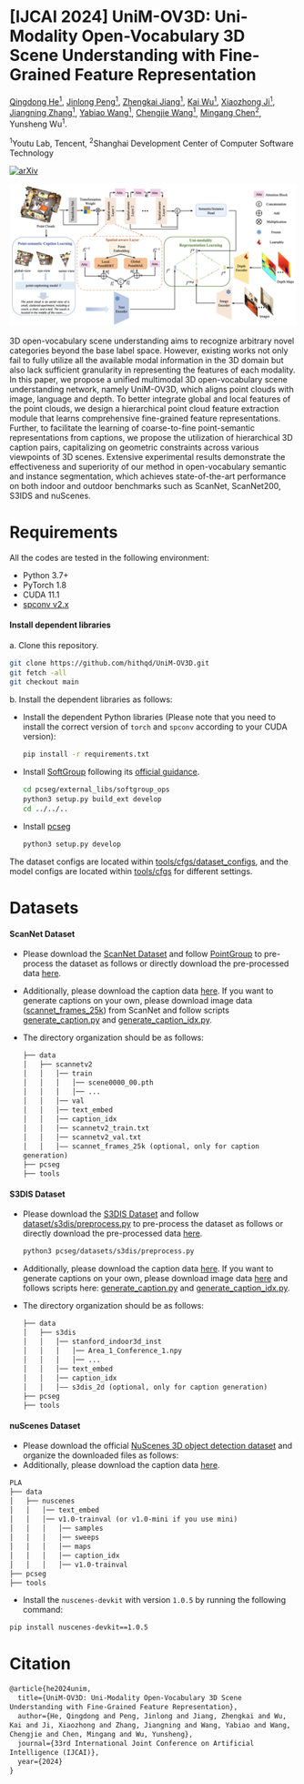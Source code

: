 # [IJCAI 2024] UniM-OV3D: Uni-Modality Open-Vocabulary 3D Scene Understanding with Fine-Grained Feature Representation

<!-- <br> -->
[Qingdong He<sup>1</sup>](https://scholar.google.com/citations?user=gUJWww0AAAAJ&hl=zh-CN), [Jinlong Peng<sup>1</sup>](https://scholar.google.com/citations?user=i5I-cIEAAAAJ&hl=zh-CN), [Zhengkai Jiang<sup>1</sup>](https://scholar.google.com/citations?user=ooBQi6EAAAAJ&hl=zh-CN), [Kai Wu<sup>1</sup>](https://scholar.google.com/citations?hl=zh-CN&user=ElfT3eoAAAAJ), [Xiaozhong Ji<sup>1</sup>](https://scholar.google.com/citations?user=iL2j_yAAAAAJ&hl=zh-CN&oi=ao), [Jiangning Zhang<sup>1</sup>](https://zhangzjn.github.io/), [Yabiao Wang<sup>1</sup>](https://scholar.google.com/citations?hl=zh-CN&user=xiK4nFUAAAAJ), [Chengjie Wang<sup>1</sup>](https://scholar.google.com/citations?hl=zh-CN&user=fqte5H4AAAAJ), [Mingang Chen<sup>2</sup>](https://scholar.google.com/citations?user=FBfC58EAAAAJ&hl=zh-CN&oi=ao), Yunsheng Wu<sup>1</sup>. 
<!-- <br> -->

<sup>1</sup>Youtu Lab, Tencent,
<sup>2</sup>Shanghai Development Center of Computer Software Technology

[![arXiv](https://img.shields.io/badge/arXiv-2312.05767-b31b1b.svg)](https://arxiv.org/abs/2401.11395)

![Image description](https://github.com/hithqd/UniM-OV3D/blob/main/docs/framework.png)

3D open-vocabulary scene understanding aims to recognize arbitrary novel categories beyond the base label space. However, existing works not only fail to fully utilize all the available modal information in the 3D domain but also lack sufficient granularity in representing the features of each modality. In this paper, we propose a unified multimodal 3D open-vocabulary scene understanding network, namely UniM-OV3D, which aligns point clouds with image, language and depth. To better integrate global and local features of the point clouds, we design a hierarchical point cloud feature extraction module that learns comprehensive fine-grained feature representations. Further, to facilitate the learning of coarse-to-fine point-semantic representations from captions, we propose the utilization of hierarchical 3D caption pairs, capitalizing on geometric constraints across various viewpoints of 3D scenes. Extensive experimental results demonstrate the effectiveness and superiority of our method in open-vocabulary semantic and instance segmentation, which achieves state-of-the-art performance on both indoor and outdoor benchmarks such as ScanNet, ScanNet200, S3IDS and nuScenes.

# Requirements
All the codes are tested in the following environment:
- Python 3.7+
- PyTorch 1.8
- CUDA 11.1
- [spconv v2.x](https://github.com/traveller59/spconv)

#### Install dependent libraries
a. Clone this repository.
```bash
git clone https://github.com/hithqd/UniM-OV3D.git
git fetch -all
git checkout main
```

b. Install the dependent libraries as follows:

* Install the dependent Python libraries (Please note that you need to install the correct version of `torch` and `spconv` according to your CUDA version): 
    ```bash
    pip install -r requirements.txt 
    ```

* Install [SoftGroup](https://github.com/thangvubk/SoftGroup) following its [official guidance](https://github.com/thangvubk/SoftGroup/blob/main/docs/installation.md).
    ```bash
    cd pcseg/external_libs/softgroup_ops
    python3 setup.py build_ext develop
    cd ../../..
    ```

* Install [pcseg](../pcseg)
    ```bash
    python3 setup.py develop
    ```
The dataset configs are located within [tools/cfgs/dataset_configs](../tools/cfgs/dataset_configs), and the model configs are located within [tools/cfgs](../tools/cfgs) for different settings.

# Datasets
#### ScanNet Dataset
- Please download the [ScanNet Dataset](http://www.scan-net.org/) and follow [PointGroup](https://github.com/dvlab-research/PointGroup/blob/master/dataset/scannetv2/prepare_data_inst.py) to pre-process the dataset as follows or directly download the pre-processed data [here](https://connecthkuhk-my.sharepoint.com/:f:/g/personal/u3007346_connect_hku_hk/EpTBva1Ev0BLu7TYz_03UUQBpLnyFlijK9z645tavor68w?e=liM2HD).
- Additionally, please download the caption data [here](https://connecthkuhk-my.sharepoint.com/:f:/g/personal/u3007346_connect_hku_hk/EpTBva1Ev0BLu7TYz_03UUQBpLnyFlijK9z645tavor68w?e=liM2HD). If you want to generate captions on your own, please download image data ([scannet_frames_25k]((http://www.scan-net.org/))) from ScanNet and follow scripts [generate_caption.py](../tools/process_tools/generate_caption.py) and [generate_caption_idx.py](../tools/process_tools/generate_caption_idx.py).

- The directory organization should be as follows:

    ```
    ├── data
    │   ├── scannetv2
    │   │   │── train
    │   │   │   │── scene0000_00.pth
    │   │   │   │── ...
    │   │   │── val
    │   │   │── text_embed
    │   │   │── caption_idx
    │   │   │── scannetv2_train.txt
    │   │   │── scannetv2_val.txt
    │   │   │—— scannet_frames_25k (optional, only for caption generation)
    ├── pcseg
    ├── tools
    ```

#### S3DIS Dataset
- Please download the [S3DIS Dataset](http://buildingparser.stanford.edu/dataset.html#Download) and follow [dataset/s3dis/preprocess.py](../dataset/s3dis/preprocess.py) to pre-process the dataset as follows or directly download the pre-processed data [here](https://connecthkuhk-my.sharepoint.com/:f:/g/personal/u3007346_connect_hku_hk/EoNAsU5f8YRGtQYV8ewhwvQB7QPbxT-uwKqTk8FPiyUTtQ?e=wq58H7).
    ```bash
    python3 pcseg/datasets/s3dis/preprocess.py 
    ```
    
- Additionally, please download the caption data [here](https://connecthkuhk-my.sharepoint.com/:f:/g/personal/u3007346_connect_hku_hk/EoNAsU5f8YRGtQYV8ewhwvQB7QPbxT-uwKqTk8FPiyUTtQ?e=wq58H7). If you want to generate captions on your own, please download image data [here](https://github.com/alexsax/2D-3D-Semantics) and follows scripts here: [generate_caption.py](../tools/process_tools/generate_caption.py) and [generate_caption_idx.py](../tools/process_tools/generate_caption_idx.py).
 
- The directory organization should be as follows:

    ```
    ├── data
    │   ├── s3dis
    │   │   │── stanford_indoor3d_inst
    │   │   │   │── Area_1_Conference_1.npy
    │   │   │   │── ...
    │   │   │── text_embed
    │   │   │── caption_idx
    │   │   │—— s3dis_2d (optional, only for caption generation)
    ├── pcseg
    ├── tools
    ```

#### nuScenes Dataset
* Please download the official [NuScenes 3D object detection dataset](https://www.nuscenes.org/download) and organize the downloaded files as follows: 
* Additionally, please download the caption data [here](https://connecthkuhk-my.sharepoint.com/:f:/g/personal/jhyang13_connect_hku_hk/Eh9qCTiV0VBEuJDLRai7_MUBGOepuHr3F9y-VVnIjhyELw?e=a4yXcB).
```
PLA
├── data
│   ├── nuscenes
│   │   │── text_embed
│   │   │── v1.0-trainval (or v1.0-mini if you use mini)
│   │   │   │── samples
│   │   │   │── sweeps
│   │   │   │── maps
│   │   │   │── caption_idx
│   │   │   │── v1.0-trainval
├── pcseg
├── tools
```

* Install the `nuscenes-devkit` with version `1.0.5` by running the following command: 
```shell script
pip install nuscenes-devkit==1.0.5
```

# Citation
```
@article{he2024unim,
  title={UniM-OV3D: Uni-Modality Open-Vocabulary 3D Scene Understanding with Fine-Grained Feature Representation},
  author={He, Qingdong and Peng, Jinlong and Jiang, Zhengkai and Wu, Kai and Ji, Xiaozhong and Zhang, Jiangning and Wang, Yabiao and Wang, Chengjie and Chen, Mingang and Wu, Yunsheng},
  journal={33rd International Joint Conference on Artificial Intelligence (IJCAI)},
  year={2024}
}
```
